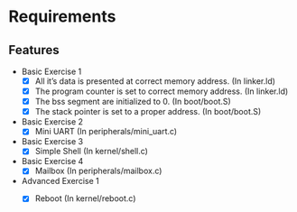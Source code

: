 # Requirements

## Features

- Basic Exercise 1
    - [x] All it’s data is presented at correct memory address. (In linker.ld)
    - [x] The program counter is set to correct memory address. (In linker.ld)
    - [x] The bss segment are initialized to 0.                 (In boot/boot.S)
    - [x] The stack pointer is set to a proper address.         (In boot/boot.S)
- Basic Exercise 2
    - [x] Mini UART     (In peripherals/mini_uart.c)
- Basic Exercise 3      
    - [x] Simple Shell  (In kernel/shell.c) 
- Basic Exercise 4
    - [x] Mailbox       (In peripherals/mailbox.c)
- Advanced Exercise 1
    - [x] Reboot        (In kernel/reboot.c)

